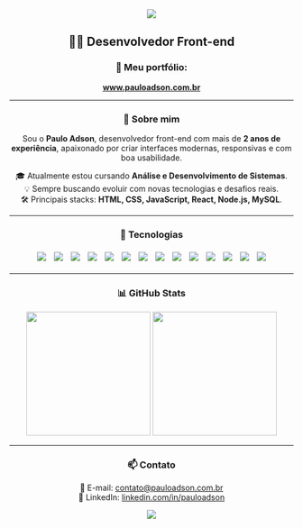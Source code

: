 <div align="center">

<img src="https://capsule-render.vercel.app/api?type=waving&height=80&color=44cc11&section=header"/>

## 👨‍💻 Desenvolvedor Front-end

### 🚀 Meu portfólio:  
<a href="https://www.pauloadson.com.br/" target="_blank"><strong>www.pauloadson.com.br</strong></a>

---

### 👋 Sobre mim

Sou o **Paulo Adson**, desenvolvedor front-end com mais de **2 anos de experiência**, apaixonado por criar interfaces modernas, responsivas e com boa usabilidade.

🎓 Atualmente estou cursando **Análise e Desenvolvimento de Sistemas**.  
💡 Sempre buscando evoluir com novas tecnologias e desafios reais.  
🛠️ Principais stacks: **HTML, CSS, JavaScript, React, Node.js, MySQL**.

---

### 🚧 Tecnologias

<img style="margin: 5px;" src="https://img.shields.io/badge/JavaScript-323330?style=for-the-badge&logo=javascript&logoColor=F7DF1E"/>
<img style="margin: 5px;" src="https://img.shields.io/badge/React-323330?style=for-the-badge&logo=react&logoColor=61DAFB"/>
<img style="margin: 5px;" src="https://img.shields.io/badge/TypeScript-007ACC?style=for-the-badge&logo=typescript&logoColor=white"/>
<img style="margin: 5px;" src="https://img.shields.io/badge/Next-black?style=for-the-badge&logo=next.js&logoColor=white"/>
<img style="margin: 5px;" src="https://img.shields.io/badge/node.js-6DA55F?style=for-the-badge&logo=node.js&logoColor=white"/>
<img style="margin: 5px;" src="https://img.shields.io/badge/PostgreSQL-000?style=for-the-badge&logo=postgresql"/>
<img style="margin: 5px;" src="https://img.shields.io/badge/MySQL-00000F?style=for-the-badge&logo=mysql&logoColor=white"/>
<img style="margin: 5px;" src="https://img.shields.io/badge/MongoDB-%234ea94b.svg?style=for-the-badge&logo=mongodb&logoColor=white"/>
<img style="margin: 5px;" src="https://img.shields.io/badge/Supabase-3ECF8E?style=for-the-badge&logo=supabase&logoColor=white"/>
<img style="margin: 5px;" src="https://img.shields.io/badge/GIT-E44C30?style=for-the-badge&logo=git&logoColor=white"/>
<img style="margin: 5px;" src="https://img.shields.io/badge/Figma-323330?style=for-the-badge&logo=figma&logoColor=ff7237"/>
<img style="margin: 5px;" src="https://img.shields.io/badge/netlify-%23000000.svg?style=for-the-badge&logo=netlify&logoColor=#00C7B7"/>
<img style="margin: 5px;" src="https://img.shields.io/badge/Render-%46E3B7.svg?style=for-the-badge&logo=render&logoColor=white"/>
<img style="margin: 5px;" src="https://img.shields.io/badge/vercel-%23000000.svg?style=for-the-badge&logo=vercel&logoColor=white"/>

---

### 📊 GitHub Stats

<img height="220em" src="https://github-readme-stats.vercel.app/api?username=PauloAdson&show_icons=true&theme=react&bg_color=20232a&title_color=61dafb&text_color=ffffff&hide_border=true"/>
<img height="220em" src="https://github-readme-stats.vercel.app/api/top-langs/?username=PauloAdson&layout=normal&langs_count=6&card_width=583&theme=synthwave&bg_color=20232a&title_color=61dafb&text_color=FFFFFF&hide_border=true"/>

---

### 📫 Contato
📧 E-mail: contato@pauloadson.com.br  
💼 LinkedIn: [linkedin.com/in/pauloadson](https://www.linkedin.com/in/pauloadson)

<img src="https://capsule-render.vercel.app/api?type=waving&height=80&color=44cc11&section=footer"/>

</div>
